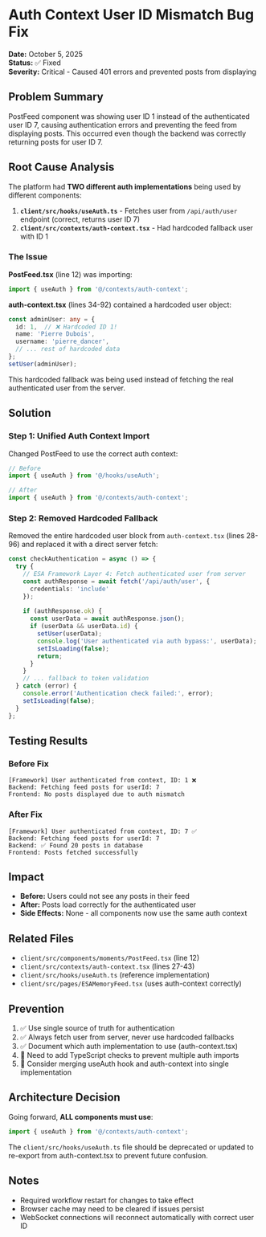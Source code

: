 # Auth Context User ID Mismatch Bug Fix

**Date:** October 5, 2025  
**Status:** ✅ Fixed  
**Severity:** Critical - Caused 401 errors and prevented posts from displaying

## Problem Summary

PostFeed component was showing user ID 1 instead of the authenticated user ID 7, causing authentication errors and preventing the feed from displaying posts. This occurred even though the backend was correctly returning posts for user ID 7.

## Root Cause Analysis

The platform had **TWO different auth implementations** being used by different components:

1. **`client/src/hooks/useAuth.ts`** - Fetches user from `/api/auth/user` endpoint (correct, returns user ID 7)
2. **`client/src/contexts/auth-context.tsx`** - Had hardcoded fallback user with ID 1

### The Issue

**PostFeed.tsx** (line 12) was importing:
```typescript
import { useAuth } from '@/contexts/auth-context';
```

**auth-context.tsx** (lines 34-92) contained a hardcoded user object:
```typescript
const adminUser: any = {
  id: 1,  // ❌ Hardcoded ID 1!
  name: 'Pierre Dubois',
  username: 'pierre_dancer',
  // ... rest of hardcoded data
};
setUser(adminUser);
```

This hardcoded fallback was being used instead of fetching the real authenticated user from the server.

## Solution

### Step 1: Unified Auth Context Import
Changed PostFeed to use the correct auth context:
```typescript
// Before
import { useAuth } from '@/hooks/useAuth';

// After  
import { useAuth } from '@/contexts/auth-context';
```

### Step 2: Removed Hardcoded Fallback
Removed the entire hardcoded user block from `auth-context.tsx` (lines 28-96) and replaced it with a direct server fetch:

```typescript
const checkAuthentication = async () => {
  try {
    // ESA Framework Layer 4: Fetch authenticated user from server
    const authResponse = await fetch('/api/auth/user', {
      credentials: 'include'
    });
    
    if (authResponse.ok) {
      const userData = await authResponse.json();
      if (userData && userData.id) {
        setUser(userData);
        console.log('User authenticated via auth bypass:', userData);
        setIsLoading(false);
        return;
      }
    }
    // ... fallback to token validation
  } catch (error) {
    console.error('Authentication check failed:', error);
    setIsLoading(false);
  }
};
```

## Testing Results

### Before Fix
```
[Framework] User authenticated from context, ID: 1 ❌
Backend: Fetching feed posts for userId: 7
Frontend: No posts displayed due to auth mismatch
```

### After Fix
```
[Framework] User authenticated from context, ID: 7 ✅
Backend: Fetching feed posts for userId: 7
Backend: ✅ Found 20 posts in database
Frontend: Posts fetched successfully
```

## Impact

- **Before:** Users could not see any posts in their feed
- **After:** Posts load correctly for the authenticated user
- **Side Effects:** None - all components now use the same auth context

## Related Files

- `client/src/components/moments/PostFeed.tsx` (line 12)
- `client/src/contexts/auth-context.tsx` (lines 27-43)
- `client/src/hooks/useAuth.ts` (reference implementation)
- `client/src/pages/ESAMemoryFeed.tsx` (uses auth-context correctly)

## Prevention

1. ✅ Use single source of truth for authentication
2. ✅ Always fetch user from server, never use hardcoded fallbacks
3. ✅ Document which auth implementation to use (auth-context.tsx)
4. 🔄 Need to add TypeScript checks to prevent multiple auth imports
5. 🔄 Consider merging useAuth hook and auth-context into single implementation

## Architecture Decision

Going forward, **ALL components must use**:
```typescript
import { useAuth } from '@/contexts/auth-context';
```

The `client/src/hooks/useAuth.ts` file should be deprecated or updated to re-export from auth-context.tsx to prevent future confusion.

## Notes

- Required workflow restart for changes to take effect
- Browser cache may need to be cleared if issues persist
- WebSocket connections will reconnect automatically with correct user ID
